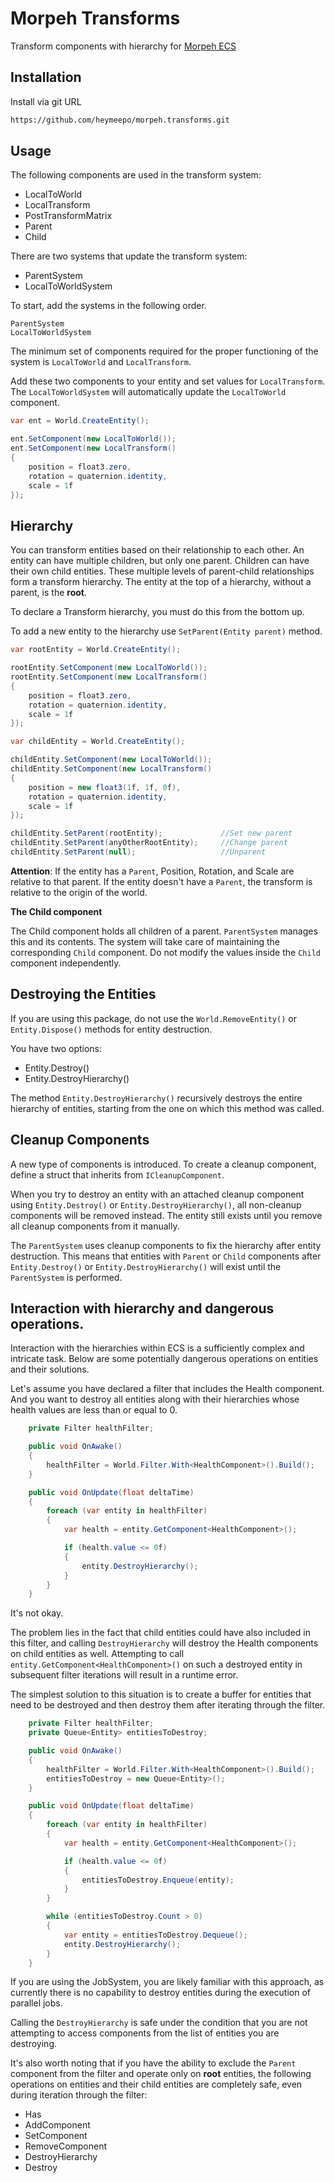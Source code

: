# Morpeh Transforms

Transform components with hierarchy for [Morpeh ECS](https://github.com/scellecs/morpeh)

## Installation

Install via git URL

```bash
https://github.com/heymeepo/morpeh.transforms.git
```

## Usage

The following components are used in the transform system:

- LocalToWorld
- LocalTransform
- PostTransformMatrix
- Parent
- Child

There are two systems that update the transform system:

- ParentSystem
- LocalToWorldSystem

To start, add the systems in the following order.
```
ParentSystem
LocalToWorldSystem
```

The minimum set of components required for the proper functioning of the system is ```LocalToWorld``` and ```LocalTransform```. 

Add these two components to your entity and set values for ```LocalTransform```. The ```LocalToWorldSystem``` will automatically update the ```LocalToWorld``` component.

```csharp
var ent = World.CreateEntity();

ent.SetComponent(new LocalToWorld());
ent.SetComponent(new LocalTransform()
{
    position = float3.zero,
    rotation = quaternion.identity,
    scale = 1f
});
```
## Hierarchy

You can transform entities based on their relationship to each other. An entity can have multiple children, but only one parent. Children can have their own child entities. These multiple levels of parent-child relationships form a transform hierarchy. The entity at the top of a hierarchy, without a parent, is the **root**.

To declare a Transform hierarchy, you must do this from the bottom up. 

To add a new entity to the hierarchy use ```SetParent(Entity parent)``` method.

```csharp
var rootEntity = World.CreateEntity();

rootEntity.SetComponent(new LocalToWorld());
rootEntity.SetComponent(new LocalTransform()
{
    position = float3.zero,
    rotation = quaternion.identity,
    scale = 1f
});

var childEntity = World.CreateEntity();

childEntity.SetComponent(new LocalToWorld());
childEntity.SetComponent(new LocalTransform()
{
    position = new float3(1f, 1f, 0f),
    rotation = quaternion.identity,
    scale = 1f
});

childEntity.SetParent(rootEntity);             //Set new parent
childEntity.SetParent(anyOtherRootEntity);     //Change parent
childEntity.SetParent(null);                   //Unparent
```
**Attention**: If the entity has a ```Parent```, Position, Rotation, and Scale are relative to that parent. If the entity doesn't have a ```Parent```, the transform is relative to the origin of the world.

**The Child component**

The Child component holds all children of a parent. ```ParentSystem``` manages this and its contents. The system will take care of maintaining the corresponding ```Child``` component. Do not modify the values inside the ```Child``` component independently.

## Destroying the Entities

If you are using this package, do not use the ```World.RemoveEntity()``` or ```Entity.Dispose()``` methods for entity destruction.

You have two options:

- Entity.Destroy()
- Entity.DestroyHierarchy()

The method ```Entity.DestroyHierarchy()``` recursively destroys the entire hierarchy of entities, starting from the one on which this method was called.

## Cleanup Components

A new type of components is introduced. To create a cleanup component, define a struct that inherits from ```ICleanupComponent```.

When you try to destroy an entity with an attached cleanup component using ```Entity.Destroy()``` or ```Entity.DestroyHierarchy()```, all non-cleanup components will be removed instead. The entity still exists until you remove all cleanup components from it manually.

The ```ParentSystem``` uses cleanup components to fix the hierarchy after entity destruction. This means that entities with ```Parent``` or ```Child``` components after ```Entity.Destroy()``` or ```Entity.DestroyHierarchy()``` will exist until the ```ParentSystem``` is performed.

## Interaction with hierarchy and dangerous operations.

Interaction with the hierarchies within ECS is a sufficiently complex and intricate task. Below are some potentially dangerous operations on entities and their solutions.

Let's assume you have declared a filter that includes the Health component. And you want to destroy all entities along with their hierarchies whose health values are less than or equal to 0.

```csharp
    private Filter healthFilter;

    public void OnAwake()
    {
        healthFilter = World.Filter.With<HealthComponent>().Build();
    }

    public void OnUpdate(float deltaTime)
    {
        foreach (var entity in healthFilter)
        {
            var health = entity.GetComponent<HealthComponent>();

            if (health.value <= 0f)
            {
                entity.DestroyHierarchy();
            }
        }
    }
```

It's not okay.

The problem lies in the fact that child entities could have also included in this filter, and calling ```DestroyHierarchy``` will destroy the Health components on child entities as well. Attempting to call ```entity.GetComponent<HealthComponent>()``` on such a destroyed entity in subsequent filter iterations will result in a runtime error.

The simplest solution to this situation is to create a buffer for entities that need to be destroyed and then destroy them after iterating through the filter.

```csharp
    private Filter healthFilter;
    private Queue<Entity> entitiesToDestroy;

    public void OnAwake()
    {
        healthFilter = World.Filter.With<HealthComponent>().Build();
        entitiesToDestroy = new Queue<Entity>();
    }

    public void OnUpdate(float deltaTime)
    {
        foreach (var entity in healthFilter)
        {
            var health = entity.GetComponent<HealthComponent>();

            if (health.value <= 0f)
            {
                entitiesToDestroy.Enqueue(entity);
            }
        }

        while (entitiesToDestroy.Count > 0)
        {
            var entity = entitiesToDestroy.Dequeue();
            entity.DestroyHierarchy();
        }
    }
```
If you are using the JobSystem, you are likely familiar with this approach, as currently there is no capability to destroy entities during the execution of parallel jobs.

Calling the ```DestroyHierarchy``` is safe under the condition that you are not attempting to access components from the list of entities you are destroying.

It's also worth noting that if you have the ability to exclude the ```Parent``` component from the filter and operate only on **root** entities, the following operations on entities and their child entities are completely safe, even during iteration through the filter:

- Has
- AddComponent
- SetComponent
- RemoveComponent
- DestroyHierarchy
- Destroy